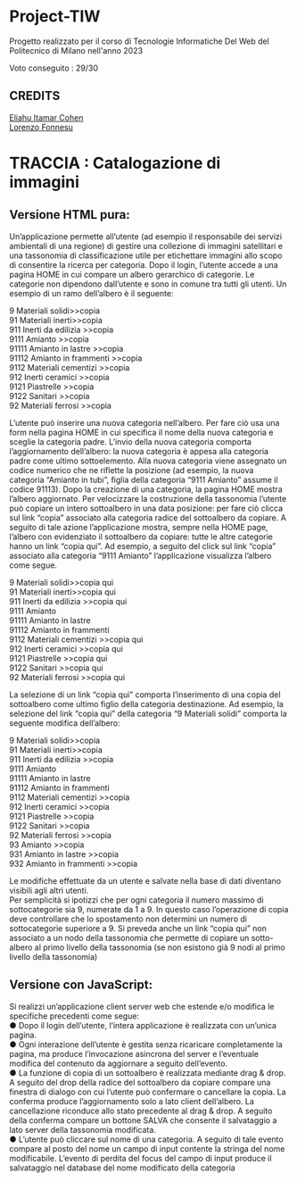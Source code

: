 # Project-TIW
Progetto realizzato per il corso di Tecnologie Informatiche Del Web del Politecnico di Milano nell'anno 2023

Voto conseguito : 29/30

## CREDITS  
[Eliahu Itamar Cohen](https://github.com/EliahuC)    
[Lorenzo Fonnesu](https://github.com/Fonzy-01)
 
# TRACCIA : Catalogazione di immagini 

## Versione HTML pura:  

Un’applicazione permette all’utente (ad esempio il responsabile dei servizi ambientali di una regione) di gestire una collezione di immagini satellitari e una tassonomia di classificazione utile per etichettare immagini allo scopo di consentire la ricerca per categoria. Dopo il login, l’utente accede a una pagina HOME in cui compare un albero gerarchico di categorie. Le categorie non dipendono dall’utente e sono in comune tra tutti gli utenti. Un esempio di un ramo dell’albero è il seguente:  

9 Materiali solidi>>copia  
91 Materiali inerti>>copia  
911 Inerti da edilizia >>copia  
9111 Amianto >>copia  
91111 Amianto in lastre >>copia  
91112 Amianto in frammenti >>copia  
9112 Materiali cementizi >>copia  
912 Inerti ceramici >>copia  
9121 Piastrelle >>copia  
9122 Sanitari >>copia  
92 Materiali ferrosi >>copia    

L’utente può inserire una nuova categoria nell’albero. Per fare ciò usa una form nella pagina HOME in cui specifica il nome della nuova categoria e sceglie la categoria padre. L’invio della nuova categoria comporta l’aggiornamento dell’albero: la nuova categoria è appesa alla categoria padre come ultimo sottoelemento. Alla nuova categoria viene assegnato un codice numerico che ne riflette la posizione (ad esempio, la nuova categoria “Amianto in tubi”, figlia della categoria “9111 Amianto” assume il codice 91113). Dopo la creazione di una categoria, la pagina HOME mostra l’albero aggiornato. Per velocizzare la costruzione della tassonomia l’utente può copiare un intero sottoalbero in una data posizione: per fare ciò clicca sul link “copia” associato alla categoria radice del sottoalbero da copiare. A seguito di tale azione l’applicazione mostra, sempre nella HOME page, l’albero con evidenziato il sottoalbero da copiare: tutte le altre categorie hanno un link “copia qui”. Ad esempio, a seguito del click sul link “copia” associato alla categoria “9111 Amianto” 
l’applicazione visualizza l’albero come segue.                            

9 Materiali solidi>>copia qui  
91 Materiali inerti>>copia qui  
911 Inerti da edilizia >>copia qui  
9111 Amianto  
91111 Amianto in lastre  
91112 Amianto in frammenti  
9112 Materiali cementizi >>copia qui  
912 Inerti ceramici >>copia qui  
9121 Piastrelle >>copia qui  
9122 Sanitari >>copia qui  
92 Materiali ferrosi >>copia qui  

La selezione di un link “copia qui” comporta l’inserimento di una copia del sottoalbero come ultimo figlio della categoria destinazione. Ad esempio, la selezione del link “copia qui” della categoria “9 Materiali solidi” comporta la seguente modifica dell’albero:  

9 Materiali solidi>>copia  
91 Materiali inerti>>copia  
911 Inerti da edilizia >>copia  
9111 Amianto  
91111 Amianto in lastre  
91112 Amianto in frammenti  
9112 Materiali cementizi >>copia  
912 Inerti ceramici >>copia  
9121 Piastrelle >>copia  
9122 Sanitari >>copia  
92 Materiali ferrosi >>copia  
93 Amianto >>copia  
931 Amianto in lastre >>copia  
932 Amianto in frammenti >>copia  

Le modifiche effettuate da un utente e salvate nella base di dati diventano visibili agli altri utenti.  
Per semplicità si ipotizzi che per ogni categoria il numero massimo di sottocategorie sia 9, numerate da 1 a 9. In questo caso l’operazione di copia deve controllare che lo spostamento non determini un numero di sottocategorie superiore a 9. Si preveda anche un link “copia qui” non associato a un nodo della tassonomia che permette di copiare un sotto-albero al primo livello della tassonomia (se non esistono già 9 nodi al primo livello della tassonomia)  

## Versione con JavaScript:  

Si realizzi un’applicazione client server web che estende e/o modifica le specifiche precedenti come segue:  
● Dopo il login dell’utente, l’intera applicazione è realizzata con un’unica pagina.  
● Ogni interazione dell’utente è gestita senza ricaricare completamente la pagina, ma produce l’invocazione asincrona del server e l’eventuale modifica del contenuto da aggiornare a seguito dell’evento.  
● La funzione di copia di un sottoalbero è realizzata mediante drag & drop. A seguito del drop della radice del sottoalbero da copiare compare una finestra di dialogo con cui l’utente può confermare o cancellare la copia. La conferma produce l’aggiornamento solo a lato client dell’albero. La cancellazione riconduce allo stato precedente al drag & drop. A seguito della conferma compare un bottone SALVA che consente il salvataggio a lato server della tassonomia modificata.  
● L’utente può cliccare sul nome di una categoria. A seguito di tale evento compare al posto del nome un campo di input contente la stringa del nome modificabile. L’evento di perdita del focus del campo di input produce il salvataggio nel database del nome modificato della categoria  
